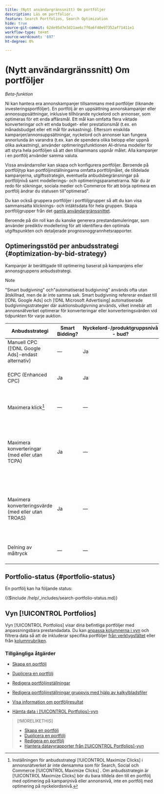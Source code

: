 ```yaml
---
title: (Nytt användargränssnitt) Om portföljer
description: Läs om portfolior.
feature: Search Portfolios, Search Optimization
hide: true
source-git-commit: 62de95d7e3d21ae6c7f0a6f40e97352af71411e1
workflow-type: tm+mt
source-wordcount: '697'
ht-degree: 0%

---
```


# (Nytt användargränssnitt) Om portföljer

*Beta-funktion*

Ni kan hantera era annonskampanjer tillsammans med portföljer (liknande investeringsportföljer). En portfölj är en uppsättning annonskampanjer eller annonsuppsättningar, inklusive tillhörande nyckelord och annonser, som optimeras för ett enda affärsmål. Ett mål kan omfatta flera viktade konverteringar och ett enda budget- eller prestationsmål (t.ex. en månadsbudget eller ett mål för avkastning). Eftersom enskilda kampanjer/annonsuppsättningar, nyckelord och annonser kan fungera annorlunda än varandra (t.ex. kan de spendera olika belopp eller uppnå olika avkastning), använder optimeringsfunktionen AI-drivna modeller för att styra hela portföljen så att den tillsammans uppnår målet. Alla kampanjer i en portfölj använder samma valuta.

Vissa användarroller kan skapa och konfigurera portföljer. Beroende på portföljtyp kan portföljinställningarna omfatta portföljmålet, de tilldelade kampanjerna, utgiftsstrategin, eventuella anbudsbegränsningar på portföljnivå samt modellerings- och optimeringsparametrarna. När du är redo för sökningar, sociala medier och Commerce för att börja optimera en portfölj ändrar du statusen till&quot;optimerad&quot;.

Du kan också gruppera portföljer i portföljgrupper så att du kan visa sammansatta klicknings- och intäktsdata för hela gruppen. Skapa portföljgrupper från det [gamla användargränssnittet](/help/search-social-commerce/getting-started/ui-switch.md).

Beroende på din roll kan du kanske generera prestandamuleringar, som använder prediktiv modellering för att identifiera den optimala utgiftspunkten och detaljerade prognosnoggrannhetsrapporter.<!-- Mention this now? In addition, all users can use the Spend Recommendation Tool to identify the optimal budget distribution across portfolios. -->

## Optimeringsstöd per anbudsstrategi {#optimization-by-bid-strategy}

Kampanjer är berättigade till optimering baserat på kampanjens eller annonsgruppens anbudsstrategi.

>[!NOTE]
>
>&quot;Smart budgivning&quot; och&quot;automatiserad budgivning&quot; används ofta utan åtskillnad, men de är inte samma sak. Smart budgivning refererar endast till [!DNL Google Ads] och [!DNL Microsoft Advertising] automatiserade budgivningsstrategier där auktionsbudgivning används, vilket innebär att annonsnätverket optimerar för konverteringar eller konverteringsvärden vid tidpunkten för varje auktion.

<!-- Add "Frequency of Bidding (or other actions, like adjusting campaign budget or bid adjustment values?) -->

| Anbudsstrategi | Smart Bidding? | Nyckelord-/produktgruppsnivå - bud? | Supportnivå | Måltyp | Anbudsenhet | Vad ställer Adobe in? | Vad innehåller annonsnätverket? |
|---|---|---|---|---|---|---|---|
| Manuell CPC ([!DNL Google Ads]-endast alternativ) | — | Ja | Skapa, redigera, optimera | Enskilt eller fleregenskapsmål med valfritt viktvärde | Nyckelord + matchningstyp + kampanj | Nyckelordsbud, kampanjbudget, värden för anbudsjustering | n/a |
| ECPC (Enhanced CPC) | Ja | Ja | Skapa, redigera, optimera | Enskilt eller fleregenskapsmål med valfritt viktvärde | Nyckelord + matchningstyp + kampanj | Nyckelordsbud, kampanjbudget | Justerar bud i realtid |
| Maximera klick[^1] | — | — | Skapa, redigera, optimera | Ingen; optimerar endast mot klickningar | Campaign | Kampanjbudget | Justerar bud i realtid för att maximera klickningar inom budgeten |
| Maximera konverteringar<br> (med eller utan TCPA) | Ja | — | Skapa, redigera, optimera | Enkelt egenskapsmål med en vikt på 1 | Kampanj eller annonsgrupp ([!DNL Google Ads])<br>Endast kampanj ([!DNL Microsoft Advertising]) | Kampanjbudget, mål-CPA när den anges<br>TCPA kan vara en fristående anbudsstrategi i [!DNL Microsoft Advertising]) | Justerar anbud i realtid för att maximera order/leads inom budgeten, vilket uppfyller ett CPA-mål när målet är angett |
| Maximera konverteringsvärde <br> (med eller utan TROAS) | Ja | — | Skapa, redigera, optimera | Fleregenskapsmål med valfritt viktvärde, eller mål med en egenskap med ett viktvärde som är större än 1 (som representerar ett monetärt värde) | Kampanj eller annonsgrupp ([!DNL Google Ads])<br>Endast kampanj ([!DNL Microsoft Advertising]) | Campaign budget, Target ROAS när den anges<br>TROAS kan vara en fristående anbudsstrategi i [!DNL Microsoft Advertising]) | Justerar anbud i realtid för att maximera intäkter/vinst inom budgeten och uppfylla ett ROAS-mål när målet har ställts in |
| Delning av måltryck | — | — | Skapa, redigera | n/a | n/a | n/a - kan inte tilldelas till en portfölj | Justerar offerterna i realtid för att nå ett mål för visningsdelning |

[^1]: Inställningen för anbudsstrategi [!UICONTROL Maximize Clicks] i annonsnätverket är inte densamma som för Search, Social och Commerce [!UICONTROL Maximize Clicks] . Om anbudsstrategin är [!UICONTROL Maximize Clicks] bör du bara tilldela den till en portfölj med optimering på kampanjnivå eller annonsnivå, inte en portfölj med optimering på nyckelordsnivå.

## Portfolio-status {#portfolio-status}

En portfölj kan ha följande status:

<!-- **Link to include file for "Portfolio status"** -->

{{$include /help/_includes/search-portfolio-status.md}}

## Vyn [!UICONTROL Portfolios]

Vyn [!UICONTROL Portfolios] visar dina befintliga portföljer med anpassningsbara prestandadata. Du kan [anpassa kolumnerna i vyn](/help/search-social-commerce/common-tasks/data-views/custom-default-views-manage.md) och filtrera data så att de inkluderar specifika portföljer [ från verktygsfältet](/help/search-social-commerce/common-tasks/data-views/ad-hoc-settings/column-filter-apply-from-toolbar.md) eller från [kolumnrubriken](/help/search-social-commerce/common-tasks/data-views/ad-hoc-settings/column-filter-apply-from-column-heading.md).

<!-- No options yet to edit anything within the grid, view bid changes, add a portfolio to a portfolio group, edit the Target column, or import/export DOW targets. -->

### Tillgängliga åtgärder

<!-- Update with any new options -->

<!-- within row:
* [Rename a portfolio](portfolio-rename.md)

* [View the constraints for a portfolio](portfolio-view-constraint.md)

* [View the change history for a portfolio](portfolio-view-change-history.md)
-->

* [Skapa en portfölj](portfolio-create.md)

* [Duplicera en portfölj](portfolio-duplicate.md)

* [Redigera portföljinställningar](portfolio-edit.md)

* [Redigera portföljinställningar gruppvis med hjälp av kalkylbladsfiler](portfolio-bulksheets.md)

* [Visa information om portföljresultat](portfolio-details.md)

* [Hämta data i [!UICONTROL Portfolios]-vyn](portfolio-view-report.md)

>[!MORELIKETHIS]
>
>* [Skapa en portfölj](portfolio-create.md)
>* [Duplicera en portfölj](portfolio-duplicate.md)
>* [Redigera en portfölj](portfolio-edit.md)
>* [Hantera datavyrapporter från [!UICONTROL Portfolios]-vyn ](portfolio-view-report.md)
